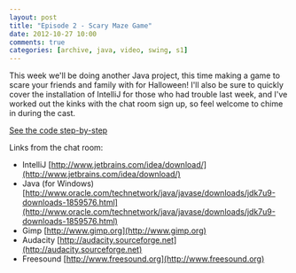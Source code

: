 ```yaml
---
layout: post
title: "Episode 2 - Scary Maze Game"
date: 2012-10-27 10:00
comments: true
categories: [archive, java, video, swing, s1]
---
```


<div class="vidwrap1">
  <div class="vidwrap2">
    <div class="youtube" id="kCgnqCs1gMg"></div>
  </div>
</div>

This week we'll be doing another Java project, this time making a game to scare your friends and family with for Halloween! I'll also be sure to quickly cover the installation of IntelliJ for those who had trouble last week, and I've worked out the kinks with the chat room sign up, so feel welcome to chime in during the cast.

<a href="https://github.com/buildsomethingawesome/121027-scary-maze/commits/master">See the code step-by-step</a>

Links from the chat room:

* IntelliJ  [http://www.jetbrains.com/idea/download/](http://www.jetbrains.com/idea/download/)
* Java (for Windows)  [http://www.oracle.com/technetwork/java/javase/downloads/jdk7u9-downloads-1859576.html](http://www.oracle.com/technetwork/java/javase/downloads/jdk7u9-downloads-1859576.html)
* Gimp  [http://www.gimp.org](http://www.gimp.org)
* Audacity  [http://audacity.sourceforge.net](http://audacity.sourceforge.net)
* Freesound  [http://www.freesound.org](http://www.freesound.org)
